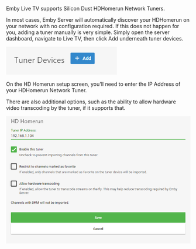 Emby Live TV supports Silicon Dust HDHomerun Network Tuners.

In most cases, Emby Server will automatically discover your HDHomerun on your network with no configuration required. If this does not happen for you, adding a tuner manually is very simple. Simply open the server dashboard, navigate to Live TV, then click Add underneath tuner devices.

![](images/server/livetvtuneradd.png)

On the HD Homerun setup screen, you'll need to enter the IP Address of your HDHomerun Network Tuner.

There are also additional options, such as the ability to allow hardware video transcoding by the tuner, if it supports that.

![](images/server/hdhomerunsetup.png)